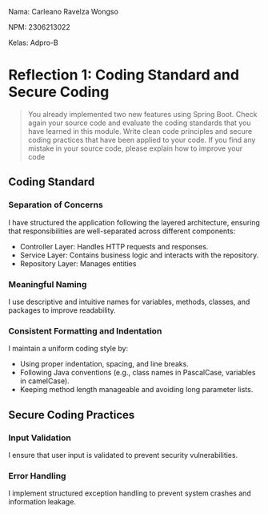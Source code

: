 Nama: Carleano Ravelza Wongso

NPM: 2306213022

Kelas: Adpro-B

# Reflection 1: Coding Standard and Secure Coding
> You already implemented two new features using Spring Boot. Check again your source code and evaluate the coding standards that you have learned in this module. Write clean code principles and secure coding practices that have been applied to your code. If you find any mistake in your source code, please explain how to improve your code

##  Coding Standard

### Separation of Concerns

I have structured the application following the layered architecture, ensuring that responsibilities are well-separated across different components:

- Controller Layer: Handles HTTP requests and responses. 
- Service Layer: Contains business logic and interacts with the repository.
- Repository Layer: Manages entities

### Meaningful Naming

I use descriptive and intuitive names for variables, methods, classes, and packages to improve readability.

### Consistent Formatting and Indentation

I maintain a uniform coding style by:
- Using proper indentation, spacing, and line breaks.
- Following Java conventions (e.g., class names in PascalCase, variables in camelCase).
- Keeping method length manageable and avoiding long parameter lists.

## Secure Coding Practices

### Input Validation

I ensure that user input is validated to prevent security vulnerabilities.

### Error Handling

I implement structured exception handling to prevent system crashes and information leakage.
